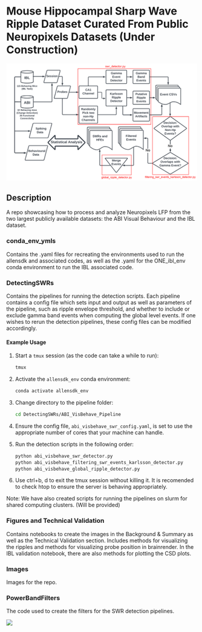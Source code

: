 # Mouse Hippocampal Sharp Wave Ripple Dataset Curated From Public Neuropixels Datasets (Under Construction)

![](Images/Workflow_with_scripts1.png)

## Description
A repo showcasing how to process and analyze Neuropixels LFP from the two largest publicly available datasets: the ABI Visual Behaviour and the IBL dataset.

### conda_env_ymls

Contains the .yaml files for recreating the environments used to run the allensdk and associated codes, as well as the .yaml for the ONE_ibl_env conda environment to run the IBL associated code.

### DetectingSWRs

Contains the pipelines for running the detection scripts. Each pipeline contains a config file which sets input and output as well as parameters of the pipeline, such as ripple envelope threshold, and whether to include or exclude gamma band events when computing the global level events. If one wishes to rerun the detection pipelines, these config files can be modified accordingly.

#### Example Usage
1. Start a `tmux` session (as the code can take a while to run):
    ```bash
    tmux
    ```

2. Activate the `allensdk_env` conda environment:
    ```bash
    conda activate allensdk_env
    ```

3. Change directory to the pipeline folder:
    ```bash
    cd DetectingSWRs/ABI_VisBehave_Pipeline
    ```

4. Ensure the config file, `abi_visbehave_swr_config.yaml`, is set to use the appropriate number of cores that your machine can handle.

5. Run the detection scripts in the following order:
    ```bash
    python abi_visbehave_swr_detector.py
    python abi_visbehave_filtering_swr_events_karlsson_detector.py
    python abi_visbehave_global_ripple_detector.py
    ```

6.  Use ctrl+b, d to exit the tmux session without killing it. It is recomended to check htop to ensure the server is behaving appropriately.

Note:  We have also created scripts for running the pipelines on slurm for shared computing clusters.  (Will be provided)

### Figures and Technical Validation

Contains notebooks to create the images in the Background & Summary as well as the Technical Validation section. Includes methods for visualizing the ripples and methods for visualizing probe position in brainrender. In the IBL validation notebook, there are also methods for plotting the CSD plots.

### Images

Images for the repo.

### PowerBandFilters

The code used to create the filters for the SWR detection pipelines.


![](Images/figure_one_v6_opt.svg)
